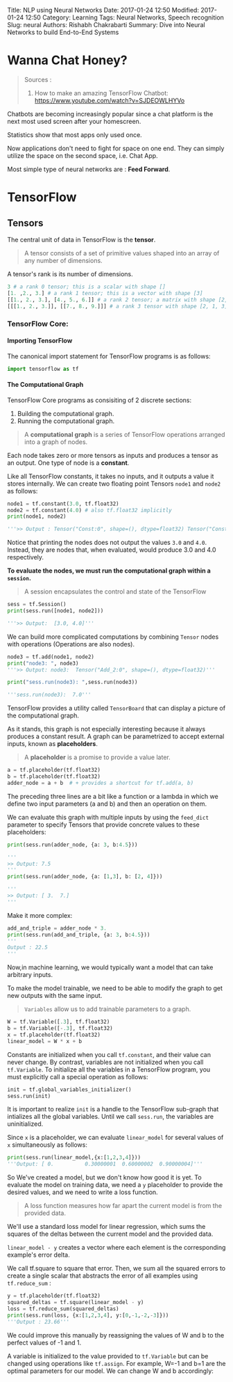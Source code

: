 Title: NLP using Neural Networks
Date: 2017-01-24 12:50
Modified: 2017-01-24 12:50
Category: Learning
Tags: Neural Networks, Speech recognition
Slug: neural
Authors: Rishabh Chakrabarti
Summary: Dive into Neural Networks to build End-to-End Systems

# Wanna Chat Honey?

> Sources :
> 1. How to make an amazing TensorFlow Chatbot: https://www.youtube.com/watch?v=SJDEOWLHYVo

Chatbots are becoming increasingly popular since a chat platform is the next most used screen after your homescreen.

Statistics show that most apps only used once.

Now applications don't need to fight for space on one end. They can simply utilize the space on the second space, i.e. Chat App.

Most simple type of neural networks are : **Feed Forward**.


# TensorFlow

## Tensors

The central unit of data in TensorFlow is the **tensor**.

> A tensor consists of a set of primitive values shaped into an array of any number of dimensions.

A tensor's rank is its number of dimensions.

```python
3 # a rank 0 tensor; this is a scalar with shape []
[1. ,2., 3.] # a rank 1 tensor; this is a vector with shape [3]
[[1., 2., 3.], [4., 5., 6.]] # a rank 2 tensor; a matrix with shape [2, 3]
[[[1., 2., 3.]], [[7., 8., 9.]]] # a rank 3 tensor with shape [2, 1, 3]
```

### TensorFlow Core:

#### Importing TensorFlow

The canonical import statement for TensorFlow programs is as follows:

```py
import tensorflow as tf
```
#### The Computational Graph

TensorFlow Core programs as consisiting of 2 discrete sections:

1. Building the computational graph.
2. Running the computational graph.

> A **computational graph** is a series of TensorFlow operations arranged into a graph of nodes.

Each node takes zero or more tensors as inputs and produces a tensor as an output. One type of node is a **constant**.

Like all TensorFlow constants, it takes no inputs, and it outputs a value it stores internally. We can create two floating point Tensors `node1` and `node2` as follows:

```py
node1 = tf.constant(3.0, tf.float32)
node2 = tf.constant(4.0) # also tf.float32 implicitly
print(node1, node2)

'''>> Output : Tensor("Const:0", shape=(), dtype=float32) Tensor("Const_1:0", shape=(), dtype=float32)'''
```

Notice that printing the nodes does not output the values `3.0` and `4.0`. Instead, they are nodes that, when evaluated, would produce 3.0 and 4.0 respectively.

**To evaluate the nodes, we must run the computational graph within a `session`.**

> A session encapsulates the control and state of the TensorFlow

```py
sess = tf.Session()
print(sess.run([node1, node2]))

'''>> Output:  [3.0, 4.0]'''
```

We can build more complicated computations by combining `Tensor` nodes with operations (Operations are also nodes).

```py
node3 = tf.add(node1, node2)
print("node3: ", node3)
'''>> Output: node3:  Tensor("Add_2:0", shape=(), dtype=float32)'''

print("sess.run(node3): ",sess.run(node3))

'''sess.run(node3):  7.0'''
```

TensorFlow provides a utility called `TensorBoard` that can display a picture of the computational graph.

As it stands, this graph is not especially interesting because it always produces a constant result. A graph can be parametrized to accept external inputs, known as **placeholders**.

> A **placeholder** is a promise to provide a value later.

```py
a = tf.placeholder(tf.float32)
b = tf.placeholder(tf.float32)
adder_node = a + b  # + provides a shortcut for tf.add(a, b)
```
The preceding three lines are a bit like a function or a lambda in which we define two input parameters (a and b) and then an operation on them.

We can evaluate this graph with multiple inputs by using the `feed_dict` parameter to specify Tensors that provide concrete values to these placeholders:

```py
print(sess.run(adder_node, {a: 3, b:4.5}))

'''
>> Output: 7.5
'''
print(sess.run(adder_node, {a: [1,3], b: [2, 4]}))

'''
>> Output: [ 3.  7.]
'''
```
Make it more complex:

```py
add_and_triple = adder_node * 3.
print(sess.run(add_and_triple, {a: 3, b:4.5}))
'''
Output : 22.5
'''
```

Now,in machine learning, we  would typically want a model that can take arbitrary inputs.

To make the model trainable, we need to be able to modify the graph to get new outputs with the same input.

> `Variables` allow us to add trainable parameters to a graph.

```py
W = tf.Variable([.3], tf.float32)
b = tf.Variable([-.3], tf.float32)
x = tf.placeholder(tf.float32)
linear_model = W * x + b
```
Constants are initialized when you call `tf.constant`, and their value can never change. By contrast, variables are not initialized when you call `tf.Variable`. To initialize all the variables in a TensorFlow program, you must explicitly call a special operation as follows:

```py
init = tf.global_variables_initializer()
sess.run(init)
```

It is important to realize `init` is a handle to the TensorFlow sub-graph that intializes all the global variables. Until we call `sess.run`, the variables are uninitialized.

Since `x` is a placeholder, we can evaluate `linear_model`
for several values of `x` simultaneously as follows:

```py
print(sess.run(linear_model,{x:[1,2,3,4]}))
'''Output: [ 0.          0.30000001  0.60000002  0.90000004]'''
```

So We've created a model, but we don't know how good it is yet. To evaluate the model on training data, we need a `y` placeholder to provide the desired values, and we need to write a loss function.

> A loss function measures how far apart the current model is from the provided data.


We'll use a standard loss model for linear regression, which sums the squares of the deltas between the current model and the provided data.

`linear_model - y` creates a vector where each element is the corresponding example's error delta.

We call tf.square to square that error. Then, we sum all the squared errors to create a single scalar that abstracts the error of all examples using `tf.reduce_sum` :

```py
y = tf.placeholder(tf.float32)
squared_deltas = tf.square(linear_model - y)
loss = tf.reduce_sum(squared_deltas)
print(sess.run(loss, {x:[1,2,3,4], y:[0,-1,-2,-3]}))
'''Output : 23.66'''
```

We could improve this manually by reassigning the values of W and b to the perfect values of -1 and 1.

A variable is initialized to the value provided to `tf.Variable` but can be changed using operations like `tf.assign`. For example, W=-1 and b=1 are the optimal parameters for our model. We can change W and b accordingly:
